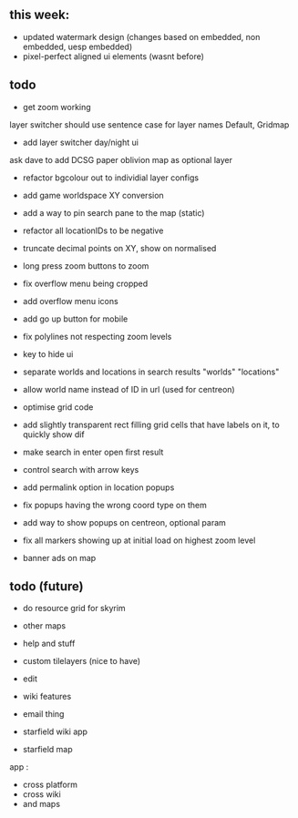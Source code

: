 
## this week:

- updated watermark design (changes based on embedded, non embedded, uesp embedded)
- pixel-perfect aligned ui elements (wasnt before)

## todo


- get zoom working

layer switcher should use sentence case for layer names Default, Gridmap

- add layer switcher day/night ui

ask dave to add DCSG paper oblivion map as optional layer
- refactor bgcolour out to individial layer configs

- add game worldspace XY conversion
- add a way to pin search pane to the map (static)
- refactor all locationIDs to be negative
- truncate decimal points on XY, show on normalised
- long press zoom buttons to zoom
- fix overflow menu being cropped
- add overflow menu icons
- add go up button for mobile
- fix polylines not respecting zoom levels
- key to hide ui
- separate worlds and locations in search results "worlds" "locations"
- allow world name instead of ID in url (used for centreon)
- optimise grid code
- add slightly transparent rect filling grid cells that have labels on it, to quickly show dif
- make search in enter open first result
- control search with arrow keys
- add permalink option in location popups
- fix popups having the wrong coord type on them
- add way to show popups on centreon, optional param
- fix all markers showing up at initial load on highest zoom level
- banner ads on map

## todo (future)

- do resource grid for skyrim
- other maps
- help and stuff
- custom tilelayers (nice to have)
- edit
- wiki features
- email thing

- starfield wiki app
- starfield map

app :

- cross platform
- cross wiki
- and maps


